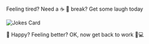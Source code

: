 Feeling tired? Need a ☕ 🥐 break? Get some laugh today

![Jokes Card](https://readme-jokes.vercel.app/api?bgColor=%23696969&textColor=%23FFC0CB&aColor=%23AFEEEE&borderColor=%23F5F5F5)


🤣 Happy? Feeling better? OK, now get back to work 💪💻
